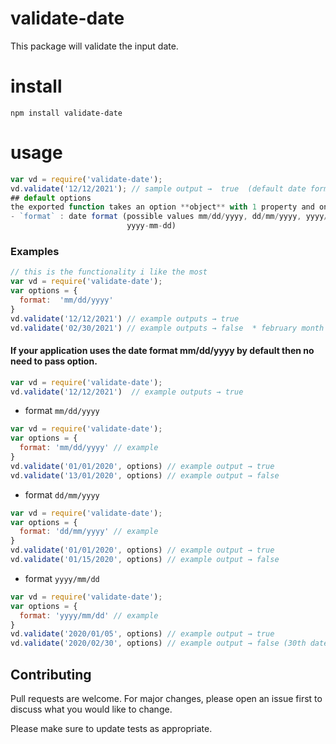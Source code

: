 # validate-date
This package will validate the input date.

# install
`npm install validate-date`

# usage
``` javascript
var vd = require('validate-date');
vd.validate('12/12/2021'); // sample output →  true  (default date format mm/dd/yyyy)
## default options
the exported function takes an option **object** with 1 property and one input value(date)
- `format` : date format (possible values mm/dd/yyyy, dd/mm/yyyy, yyyy/mm/dd, mm-dd-yyyy, dd-mm-yyyy, 
                          yyyy-mm-dd)
```

### Examples

``` javascript
// this is the functionality i like the most
var vd = require('validate-date');
var options = {
  format:  'mm/dd/yyyy'  
}
vd.validate('12/12/2021') // example outputs → true
vd.validate('02/30/2021') // example outputs → false  * february month does not have 30 days
```
#### If your application uses the date format mm/dd/yyyy by default then no need to pass option.

``` javascript
var vd = require('validate-date');
vd.validate('12/12/2021')  // example outputs → true
```

- format `mm/dd/yyyy`

``` javascript
var vd = require('validate-date');
var options = {
  format: 'mm/dd/yyyy' // example 
}
vd.validate('01/01/2020', options) // example output → true
vd.validate('13/01/2020', options) // example output → false
```
- format `dd/mm/yyyy`

``` javascript
var vd = require('validate-date');
var options = {
  format: 'dd/mm/yyyy' // example 
}
vd.validate('01/01/2020', options) // example output → true
vd.validate('01/15/2020', options) // example output → false
```
- format `yyyy/mm/dd`

``` javascript
var vd = require('validate-date');
var options = {
  format: 'yyyy/mm/dd' // example 
}
vd.validate('2020/01/05', options) // example output → true
vd.validate('2020/02/30', options) // example output → false (30th date for febrary month)
```
## Contributing
Pull requests are welcome. For major changes, please open an issue first to discuss what you would like to change.

Please make sure to update tests as appropriate.


